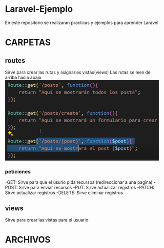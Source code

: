 # Laravel-Ejemplo
En este repositorio se realizaran practicas y ejemplos para aprender Laravel

# CARPETAS
## routes
Sirve para crear las rutas y asignarles vistas(views)
Las rutas se leen de arriba hacia abajo
![alt text](image.png)
### peticiones
-GET: Sirve para que el usurio pida recursos (redireccionar a una pagina)
-POST: Sirve para enviar recursos
-PUT: Sirve actualizar registros
-PATCH: Sirve actualizar registros
-DELETE: Sirve eliminar registros

## views
Sirve para crear las vistas para el usuario

# ARCHIVOS